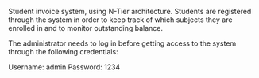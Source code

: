 Student invoice system, using N-Tier architecture. Students are registered through the system in order to keep track of which subjects they are enrolled in and to monitor outstanding balance.

The administrator needs to log in before getting access to the system through the following credentials:

Username: admin
Password: 1234
